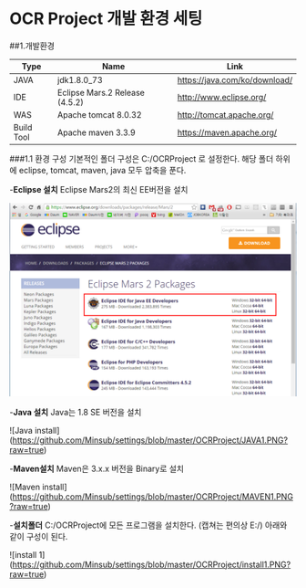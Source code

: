 OCR Project 개발 환경 세팅
=====================

##1.개발환경

Type | Name   | Link
---- | -------|---------
JAVA | jdk1.8.0_73  | https://java.com/ko/download/
IDE  | Eclipse Mars.2 Release (4.5.2) | http://www.eclipse.org/
WAS  | Apache tomcat 8.0.32 | http://tomcat.apache.org/
Build Tool | Apache maven 3.3.9 |https://maven.apache.org/

###1.1 환경 구성
기본적인 폴더 구성은 C:/OCRProject 로 설정한다.
해당 폴더 하위에 eclipse, tomcat, maven, java 모두 압축을 푼다.

-**Eclipse 설치**
Eclipse Mars2의 최신 EE버전을 설치

![Eclipse Install](https://raw.githubusercontent.com/Minsub/settings/master/OCRProject/eclipse1.PNG)

-**Java 설치**
Java는 1.8 SE 버전을 설치

![Java install]
(https://github.com/Minsub/settings/blob/master/OCRProject/JAVA1.PNG?raw=true)

-**Maven설치**
Maven은 3.x.x 버전을 Binary로 설치

![Maven install]
(https://github.com/Minsub/settings/blob/master/OCRProject/MAVEN1.PNG?raw=true)

-**설치폴더**
C:/OCRProject에 모든 프로그램을 설치한다. (캡쳐는 편의상 E:/)
아래와 같이 구성이 된다.

![install 1]
(https://github.com/Minsub/settings/blob/master/OCRProject/install1.PNG?raw=true)

